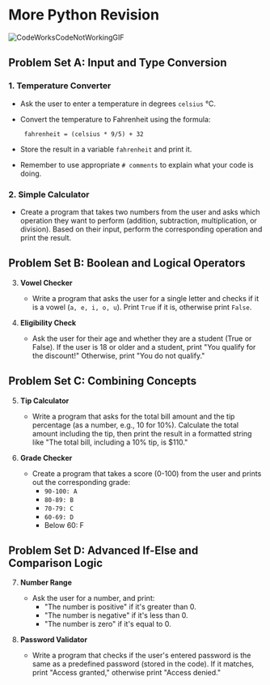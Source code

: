 # More Python Revision

![CodeWorksCodeNotWorkingGIF](https://github.com/user-attachments/assets/6b603f81-efd5-4dad-81fe-b00b7d802833)


## Problem Set A: Input and Type Conversion
### 1. Temperature Converter
    
- Ask the user to enter a temperature in degrees `celsius` ℃.
- Convert the temperature to Fahrenheit using the formula:

    ````
     fahrenheit = (celsius * 9/5) + 32
    ````

- Store the result in a variable `fahrenheit` and print it.

- Remember to use appropriate `# comments` to explain what your code is doing.


    >
    > 

### 2. Simple Calculator

- Create a program that takes two numbers from the user and asks which operation they want to perform (addition, subtraction, multiplication, or division). Based on their input, perform the corresponding operation and print the result.

## Problem Set B: Boolean and Logical Operators
3. **Vowel Checker**
    - Write a program that asks the user for a single letter and checks if it is a vowel (`a, e, i, o, u`). Print `True` if it is, otherwise print `False`.

4. **Eligibility Check**
    - Ask the user for their age and whether they are a student (True or False). If the user is 18 or older and a student, print "You qualify for the discount!" Otherwise, print "You do not qualify."

## Problem Set C: Combining Concepts
5. **Tip Calculator**
    - Write a program that asks for the total bill amount and the tip percentage (as a number, e.g., 10 for 10%). Calculate the total amount including the tip, then print the result in a formatted string like "The total bill, including a 10% tip, is $110."

6. **Grade Checker**
    - Create a program that takes a score (0-100) from the user and prints out the corresponding grade:
      - `90-100: A`
      - `80-89: B`
      - `70-79: C`
      - `60-69: D`
      - Below 60: F

## Problem Set D: Advanced If-Else and Comparison Logic
7. **Number Range**
    - Ask the user for a number, and print:
      - "The number is positive" if it's greater than 0.
      - "The number is negative" if it's less than 0.
      - "The number is zero" if it's equal to 0.

8. **Password Validator**
    - Write a program that checks if the user's entered password is the same as a predefined password (stored in the code). If it matches, print "Access granted," otherwise print "Access denied."


